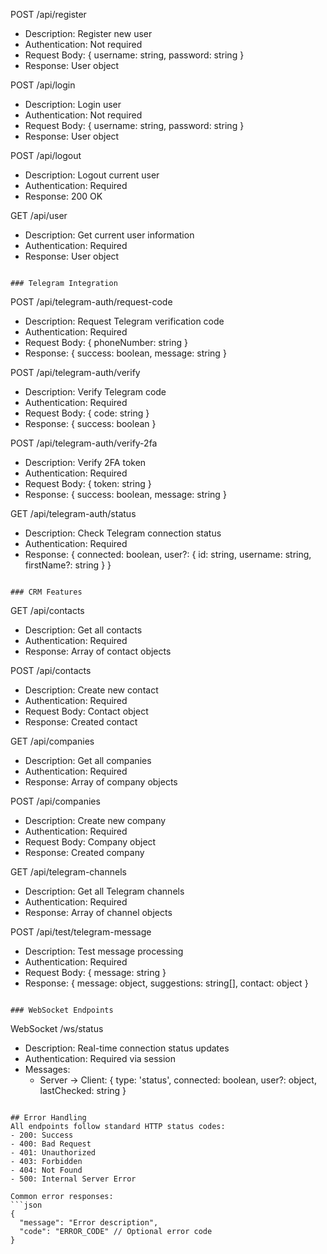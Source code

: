 POST /api/register
- Description: Register new user
- Authentication: Not required
- Request Body: { username: string, password: string }
- Response: User object

POST /api/login
- Description: Login user
- Authentication: Not required
- Request Body: { username: string, password: string }
- Response: User object

POST /api/logout
- Description: Logout current user
- Authentication: Required
- Response: 200 OK

GET /api/user
- Description: Get current user information
- Authentication: Required
- Response: User object
```

### Telegram Integration

```
POST /api/telegram-auth/request-code
- Description: Request Telegram verification code
- Authentication: Required
- Request Body: { phoneNumber: string }
- Response: { success: boolean, message: string }

POST /api/telegram-auth/verify
- Description: Verify Telegram code
- Authentication: Required
- Request Body: { code: string }
- Response: { success: boolean }

POST /api/telegram-auth/verify-2fa
- Description: Verify 2FA token
- Authentication: Required
- Request Body: { token: string }
- Response: { success: boolean, message: string }

GET /api/telegram-auth/status
- Description: Check Telegram connection status
- Authentication: Required
- Response: { connected: boolean, user?: { id: string, username: string, firstName?: string } }
```

### CRM Features

```
GET /api/contacts
- Description: Get all contacts
- Authentication: Required
- Response: Array of contact objects

POST /api/contacts
- Description: Create new contact
- Authentication: Required
- Request Body: Contact object
- Response: Created contact

GET /api/companies
- Description: Get all companies
- Authentication: Required
- Response: Array of company objects

POST /api/companies
- Description: Create new company
- Authentication: Required
- Request Body: Company object
- Response: Created company

GET /api/telegram-channels
- Description: Get all Telegram channels
- Authentication: Required
- Response: Array of channel objects

POST /api/test/telegram-message
- Description: Test message processing
- Authentication: Required
- Request Body: { message: string }
- Response: { message: object, suggestions: string[], contact: object }
```

### WebSocket Endpoints

```
WebSocket /ws/status
- Description: Real-time connection status updates
- Authentication: Required via session
- Messages:
  - Server -> Client: { type: 'status', connected: boolean, user?: object, lastChecked: string }
```

## Error Handling
All endpoints follow standard HTTP status codes:
- 200: Success
- 400: Bad Request
- 401: Unauthorized
- 403: Forbidden
- 404: Not Found
- 500: Internal Server Error

Common error responses:
```json
{
  "message": "Error description",
  "code": "ERROR_CODE" // Optional error code
}